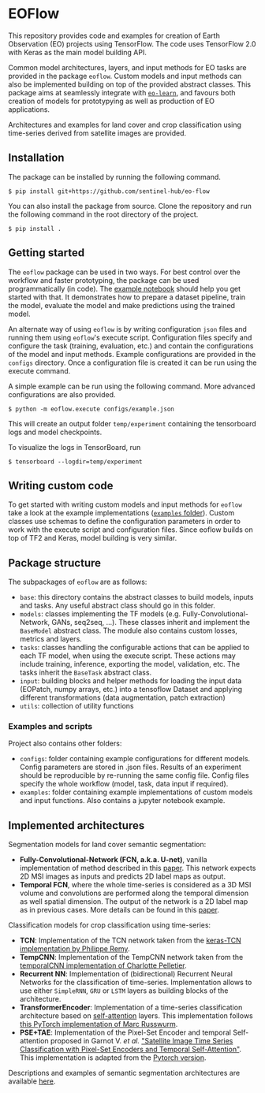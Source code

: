 # EOFlow

This repository provides code and examples for creation of Earth Observation (EO) projects using TensorFlow. The code uses TensorFlow 2.0 with Keras as the main model building API.

Common model architectures, layers, and input methods for EO tasks are provided in the package `eoflow`. Custom models and input methods can also be implemented building on top of the provided abstract classes. This package aims at seamlessly integrate with [`eo-learn`](https://github.com/sentinel-hub/eo-learn), and favours both creation of models for prototypying as well as production of EO applications.

Architectures and examples for land cover and crop classification using time-series derived from satellite images are provided.

## Installation

The package can be installed by running the following command.
```
$ pip install git+https://github.com/sentinel-hub/eo-flow
```

You can also install the package from source. Clone the repository and run the following command in the root directory of the project.
```
$ pip install .
```

## Getting started

The `eoflow` package can be used in two ways. For best control over the workflow and faster prototyping, the package can be used programmatically (in code). The [example notebook](examples/notebook.ipynb) should help you get started with that. It demonstrates how to prepare a dataset pipeline, train the model, evaluate the model and make predictions using the trained model.

An alternate way of using `eoflow` is by writing configuration `json` files and running them using `eoflow`'s execute script. Configuration files specify and configure the task (training, evaluation, etc.) and contain the configurations of the model and input methods. Example configurations are provided in the `configs` directory. Once a configuration file is created it can be run using the execute command.

A simple example can be run using the following command. More advanced configurations are also provided.
```
$ python -m eoflow.execute configs/example.json
```

This will create an output folder `temp/experiment` containing the tensorboard logs and model checkpoints.

To visualize the logs in TensorBoard, run
```
$ tensorboard --logdir=temp/experiment
```

## Writing custom code

To get started with writing custom models and input methods for `eoflow` take a look at the example implementations ([`examples` folder](examples/)). Custom classes use schemas to define the configuration parameters in order to work with the execute script and configuration files. Since eoflow builds on top of TF2 and Keras, model building is very similar.

## Package structure

The subpackages of `eoflow` are as follows:
* `base`: this directory contains the abstract classes to build models, inputs and tasks. Any useful abstract class should go in this folder.
* `models`: classes implementing the TF models (e.g. Fully-Convolutional-Network, GANs, seq2seq, ...). These classes inherit and implement the `BaseModel` abstract class. The module also contains custom losses, metrics and layers.
* `tasks`: classes handling the configurable actions that can be applied to each TF model, when using the execute script. These actions may include training, inference, exporting the model, validation, etc. The tasks inherit the `BaseTask` abstract class.
* `input`: building blocks and helper methods for loading the input data (EOPatch, numpy arrays, etc.) into a tensoflow Dataset and applying different transformations (data augmentation, patch extraction)
* `utils`: collection of utility functions

### Examples and scripts

Project also contains other folders:
* `configs`: folder containing example configurations for different models. Config parameters are stored in .json files. Results of an experiment should be reproducible by re-running the same config file. Config files specify the whole workflow (model, task, data input if required).
* `examples`: folder containing example implementations of custom models and input functions. Also contains a jupyter notebook example.

## Implemented architectures

Segmentation models for land cover semantic segmentation:
* **Fully-Convolutional-Network (FCN, a.k.a. U-net)**, vanilla implementation of method described in this [paper](https://arxiv.org/abs/1505.04597). This network expects 2D MSI images as inputs and predicts 2D label maps as output.
* **Temporal FCN**, where the whole time-series is considered as a 3D MSI volume and convolutions are performed along the temporal dimension as well spatial dimension. The output of the network is a 2D label map as in previous cases. More details can be found in this [paper](https://www.researchgate.net/publication/333262625_Spatio-Temporal_Deep_Learning_An_Application_to_Land_Cover_Classification).

Classification models for crop classification using time-series:
* **TCN**: Implementation of the TCN network taken from the [keras-TCN implementation by Philippe Remy](https://github.com/philipperemy/keras-tcn).
* **TempCNN**: Implementation of the TempCNN network taken from the [temporalCNN implementation of Charlotte Pelletier](https://github.com/charlotte-pel/temporalCNN).
* **Recurrent NN**: Implementation of (bidirectional) Recurrent Neural Networks for the classification of time-series. Implementation allows to use either `SimpleRNN`, `GRU` or `LSTM` layers as building blocks of the architecture.
* **TransformerEncoder**: Implementation of a time-series classification architecture based on [self-attention](https://arxiv.org/abs/1706.03762) layers. This implementation follows [this PyTorch implementation of Marc Russwurm](https://github.com/MarcCoru/crop-type-mapping). 
* **PSE+TAE**: Implementation of the Pixel-Set Encoder and temporal Self-attention proposed in Garnot V. _et al._ 
["Satellite Image Time Series Classification with Pixel-Set Encoders and Temporal Self-Attention"](https://hal.archives-ouvertes.fr/hal-02879223/document). 
This implementation is adapted from the [Pytorch version](https://github.com/VSainteuf/pytorch-psetae).  

Descriptions and examples of semantic segmentation architectures are available [here](MODELS.md).
